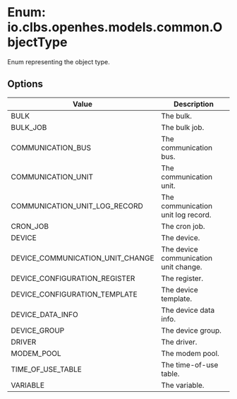 # Enum: io.clbs.openhes.models.common.ObjectType

Enum representing the object type.

## Options

| Value | Description |
| --- | --- |
| BULK | The bulk. |
| BULK_JOB | The bulk job. |
| COMMUNICATION_BUS | The communication bus. |
| COMMUNICATION_UNIT | The communication unit. |
| COMMUNICATION_UNIT_LOG_RECORD | The communication unit log record. |
| CRON_JOB | The cron job. |
| DEVICE | The device. |
| DEVICE_COMMUNICATION_UNIT_CHANGE | The device communication unit change. |
| DEVICE_CONFIGURATION_REGISTER | The register. |
| DEVICE_CONFIGURATION_TEMPLATE | The device template. |
| DEVICE_DATA_INFO | The device data info. |
| DEVICE_GROUP | The device group. |
| DRIVER | The driver. |
| MODEM_POOL | The modem pool. |
| TIME_OF_USE_TABLE | The time-of-use table. |
| VARIABLE | The variable. |
